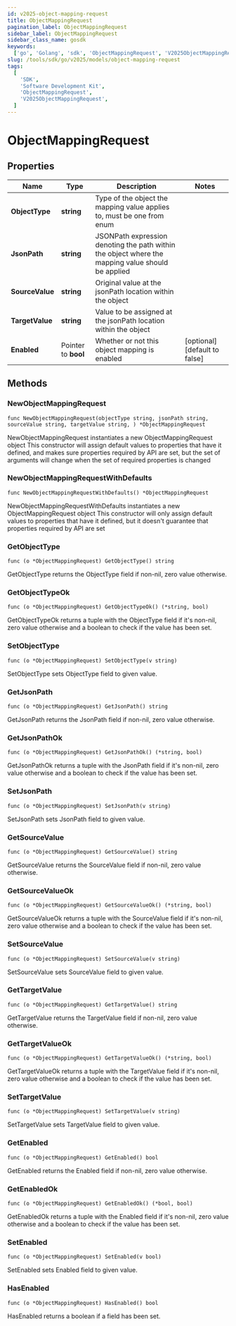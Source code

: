 ```yaml
---
id: v2025-object-mapping-request
title: ObjectMappingRequest
pagination_label: ObjectMappingRequest
sidebar_label: ObjectMappingRequest
sidebar_class_name: gosdk
keywords:
  ['go', 'Golang', 'sdk', 'ObjectMappingRequest', 'V2025ObjectMappingRequest']
slug: /tools/sdk/go/v2025/models/object-mapping-request
tags:
  [
    'SDK',
    'Software Development Kit',
    'ObjectMappingRequest',
    'V2025ObjectMappingRequest',
  ]
---
```


# ObjectMappingRequest

## Properties

| Name | Type | Description | Notes |
| --- | --- | --- | --- |
| **ObjectType** | **string** | Type of the object the mapping value applies to, must be one from enum |
| **JsonPath** | **string** | JSONPath expression denoting the path within the object where the mapping value should be applied |
| **SourceValue** | **string** | Original value at the jsonPath location within the object |
| **TargetValue** | **string** | Value to be assigned at the jsonPath location within the object |
| **Enabled** | Pointer to **bool** | Whether or not this object mapping is enabled | [optional] [default to false] |

## Methods

### NewObjectMappingRequest

`func NewObjectMappingRequest(objectType string, jsonPath string, sourceValue string, targetValue string, ) *ObjectMappingRequest`

NewObjectMappingRequest instantiates a new ObjectMappingRequest object This constructor will assign default values to properties that have it defined, and makes sure properties required by API are set, but the set of arguments will change when the set of required properties is changed

### NewObjectMappingRequestWithDefaults

`func NewObjectMappingRequestWithDefaults() *ObjectMappingRequest`

NewObjectMappingRequestWithDefaults instantiates a new ObjectMappingRequest object This constructor will only assign default values to properties that have it defined, but it doesn't guarantee that properties required by API are set

### GetObjectType

`func (o *ObjectMappingRequest) GetObjectType() string`

GetObjectType returns the ObjectType field if non-nil, zero value otherwise.

### GetObjectTypeOk

`func (o *ObjectMappingRequest) GetObjectTypeOk() (*string, bool)`

GetObjectTypeOk returns a tuple with the ObjectType field if it's non-nil, zero value otherwise and a boolean to check if the value has been set.

### SetObjectType

`func (o *ObjectMappingRequest) SetObjectType(v string)`

SetObjectType sets ObjectType field to given value.

### GetJsonPath

`func (o *ObjectMappingRequest) GetJsonPath() string`

GetJsonPath returns the JsonPath field if non-nil, zero value otherwise.

### GetJsonPathOk

`func (o *ObjectMappingRequest) GetJsonPathOk() (*string, bool)`

GetJsonPathOk returns a tuple with the JsonPath field if it's non-nil, zero value otherwise and a boolean to check if the value has been set.

### SetJsonPath

`func (o *ObjectMappingRequest) SetJsonPath(v string)`

SetJsonPath sets JsonPath field to given value.

### GetSourceValue

`func (o *ObjectMappingRequest) GetSourceValue() string`

GetSourceValue returns the SourceValue field if non-nil, zero value otherwise.

### GetSourceValueOk

`func (o *ObjectMappingRequest) GetSourceValueOk() (*string, bool)`

GetSourceValueOk returns a tuple with the SourceValue field if it's non-nil, zero value otherwise and a boolean to check if the value has been set.

### SetSourceValue

`func (o *ObjectMappingRequest) SetSourceValue(v string)`

SetSourceValue sets SourceValue field to given value.

### GetTargetValue

`func (o *ObjectMappingRequest) GetTargetValue() string`

GetTargetValue returns the TargetValue field if non-nil, zero value otherwise.

### GetTargetValueOk

`func (o *ObjectMappingRequest) GetTargetValueOk() (*string, bool)`

GetTargetValueOk returns a tuple with the TargetValue field if it's non-nil, zero value otherwise and a boolean to check if the value has been set.

### SetTargetValue

`func (o *ObjectMappingRequest) SetTargetValue(v string)`

SetTargetValue sets TargetValue field to given value.

### GetEnabled

`func (o *ObjectMappingRequest) GetEnabled() bool`

GetEnabled returns the Enabled field if non-nil, zero value otherwise.

### GetEnabledOk

`func (o *ObjectMappingRequest) GetEnabledOk() (*bool, bool)`

GetEnabledOk returns a tuple with the Enabled field if it's non-nil, zero value otherwise and a boolean to check if the value has been set.

### SetEnabled

`func (o *ObjectMappingRequest) SetEnabled(v bool)`

SetEnabled sets Enabled field to given value.

### HasEnabled

`func (o *ObjectMappingRequest) HasEnabled() bool`

HasEnabled returns a boolean if a field has been set.
